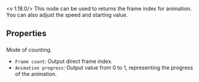 <v 1.18.0/>
This node can be used to returns the frame index for animation. You can also adjust the speed and starting value.

## Properties

### <junc mode>
Mode of counting.

- `Frame count`: Output direct frame index.
- `Animation progress`: Output value from 0 to 1, representing the progress of the animation.